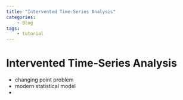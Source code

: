 ```yaml
---
title: "Intervented Time-Series Analysis"
categories: 
    - Blog
tags:
    - tutorial
---
```


# Intervented Time-Series Analysis

* changing point problem 
* modern statistical model
* 




